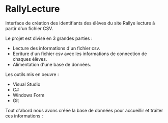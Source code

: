 # RallyLecture


Interface de création des identifiants des élèves du site Rallye lecture à partir d'un fichier CSV.

Le projet est divisé en 3 grandes parties :
- Lecture des informations d'un fichier csv.
- Ecriture d'un fichier csv avec les informations de connection de chaques élèves.
- Alimentation d'une base de données.

Les outils mis en oeuvre :
- Visual Studio
- C#
- Windows Form
- Git

Tout d'abord nous avons créée la base de données pour accueillir et traiter ces informations :
